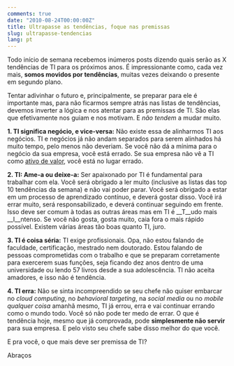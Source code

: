 ```yaml
---
comments: true
date: "2010-08-24T00:00:00Z"
title: Ultrapasse as tendências, foque nas premissas
slug: ultrapasse-tendencias
lang: pt
---
```


Todo início de semana recebemos inúmeros posts dizendo quais serão as X tendências de TI para os próximos anos. É impressionante como, cada vez mais, **somos movidos por tendências**, muitas vezes deixando o presente em segundo plano.

Tentar adivinhar o futuro e, principalmente, se preparar para ele é importante mas, para não ficarmos sempre atrás nas listas de tendências, devemos inverter a lógica e nos atentar para as premissas de TI. São elas que efetivamente nos guiam e nos motivam. E _não tendem_ a mudar muito.

__1. TI significa negócio, e vice-versa:__ Não existe essa de alinharmos TI aos negócios. TI e negócios já não andam separados para serem alinhados há muito tempo, pelo menos não deveriam. Se você não dá a mínima para o negócio da sua empresa, você está errado. Se sua empresa não vê a TI como [ativo de valor](http://econsultingcorp.wordpress.com/2010/07/28/trate-a-ti-como-ativo-de-valor/), você está no lugar errado.

__2. TI: Ame-a ou deixe-a:__ Ser apaixonado por TI é fundamental para trabalhar com ela. Você será obrigado a ler muito (inclusive as listas das top 10 tendências da semana) e não vai poder parar. Você será obrigado a estar em um processo de aprendizado contínuo, e deverá gostar disso. Você irá errar muito, será responsabilizado, e deverá continuar seguindo em frente. Isso deve ser comum à todas as outras áreas mas em TI é __T__udo mais __I__ntenso. Se você não gosta, gosta muito, caia fora o mais rápido possível. Existem várias áreas tão boas quanto TI, juro.

__3. TI é coisa séria:__ TI exige profissionais. Opa, não estou falando de faculdade, certificação, mestrado nem doutorado. Estou falando de pessoas comprometidas com o trabalho e que se preparam corretamente para exercerem suas funções, seja ficando dez anos dentro de uma universidade ou lendo 57 livros desde a sua adolescência. TI não aceita amadores, e isso não é tendência.

__4. TI erra:__ Não se sinta incompreendido se seu chefe não quiser embarcar no _cloud computing_, no _behavioral targeting_, na _social media_ ou no _mobile qualquer coisa_ amanhã mesmo, TI já errou, erra e vai continuar errando como o mundo todo. Você só não pode ter medo de errar. O que é tendência hoje, mesmo que já comprovada, pode __simplesmente não servir__ para sua empresa. E pelo visto seu chefe sabe disso melhor do que você.


E pra você, o que mais deve ser premissa de TI?


Abraços
